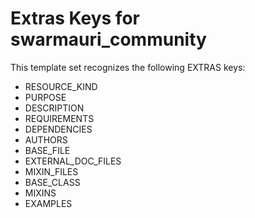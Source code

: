 # Extras Keys for swarmauri_community
This template set recognizes the following EXTRAS keys:

- RESOURCE_KIND
- PURPOSE
- DESCRIPTION
- REQUIREMENTS
- DEPENDENCIES
- AUTHORS
- BASE_FILE
- EXTERNAL_DOC_FILES
- MIXIN_FILES
- BASE_CLASS
- MIXINS
- EXAMPLES
